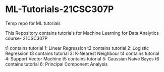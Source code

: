 # ML-Tutorials-21CSC307P
Temp repo for ML tutorials

This Repository contains tutorials for Machine Learning for Data Analytics course- 21CSC307P

t1 contains tutorial 1: Linear Regression
t2 contains tutorial 2: Logistic Regression
t3 contains tutorial 3: K-Nearest Neighbour
t4 contains tutorial 4: Support Vector Machine
t5 contains tutorial 5: Gaussian Naive Bayes
t6 contains tutorial 6: Principal Component Analysis
